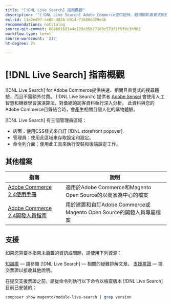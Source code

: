 ```yaml
---
title: "[!DNL Live Search] 指南概觀"
description: '"[!DNL Live Search] Adobe Commerce提供超快、超相關和直覺式的搜尋體驗。」'
exl-id: 11e2ed97-ce80-4826-b914-71688dd29e4b
recommendations: noCatalog
source-git-commit: 888b81683a4e139a35b771d9c573f1f5f0c3b902
workflow-type: tm+mt
source-wordcount: '217'
ht-degree: 2%

---
```


# [!DNL Live Search] 指南概觀

[!DNL Live Search] for Adobe Commerce提供快速、相關且直覺式的搜尋體驗，而且不需額外付費。 [!DNL Live Search] 提供者 [Adobe Sensei](https://www.adobe.com/sensei.html) 會使用人工智慧和機器學習演演算法，對彙總的訪客資料執行深入分析。 此資料與您的Adobe Commerce目錄結合時，會產生相關且個人化的購物體驗。

[!DNL Live Search] 有三個管理員區域：

* 店面：使用CSS樣式來自訂 [!DNL storefront popover].
* 管理員：使用此區域來存取設定和設定。
* 命令列介面：使用此工具來執行安裝和後端設定工作。

## 其他檔案

| 指南 | 說明 |
|------ | ----------- |
| [Adobe Commerce 2.4使用手冊](https://experienceleague.adobe.com/docs/commerce.html) | 適用於Adobe Commerce和Magento Open Source的以商家為中心的檔案 |
| [Adobe Commerce 2.4開發人員指南](https://developer.adobe.com/commerce/docs) | 用於建置和自訂Adobe Commerce或Magento Open Source的開發人員專屬檔案 |

## 支援

如果您需要本指南未涵蓋的資訊或問題，請使用下列資源：

[知識庫](https://experienceleague.adobe.com/docs/commerce-knowledge-base/kb/overview.html)  — 請參閱 [!DNL Live Search] — 相關的疑難排解文章。
[支援票證](https://experienceleague.adobe.com/docs/commerce-knowledge-base/kb/help-center-guide/magento-help-center-user-guide.html#submit-ticket)  — 提交票證以接收其他說明。

在提交支援票證之前，請從命令列執行以下命令以檢查版本 [!DNL Live Search] 目前已安裝的：

```bash
composer show magento/module-live-search | grep version
```
